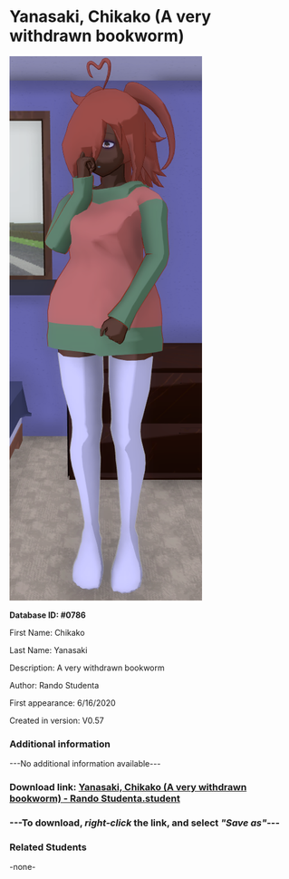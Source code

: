# Yanasaki, Chikako (A very withdrawn bookworm)

<img src="../../Files/Images/Yanasaki, Chikako (A very withdrawn bookworm).png" title="Yanasaki, Chikako (A very withdrawn bookworm) - Rando Studenta">

**Database ID: #0786**

First Name: Chikako

Last Name: Yanasaki

Description: A very withdrawn bookworm

Author: Rando Studenta

First appearance: 6/16/2020

Created in version: V0.57

### Additional information

---No additional information available---

### Download link: <a href="https://raw.githubusercontent.com/Arbiter1223/Daigaku-Gurashi-Custom-Students/master/Files/Student%20Files/Yanasaki%2C%20Chikako%20(A%20very%20withdrawn%20bookworm)%20-%20Rando%20Studenta.student">Yanasaki, Chikako (A very withdrawn bookworm) - Rando Studenta.student</a>

### ---**To download, _right-click_ the link, and select _"Save as"_**---

### Related Students

-none-
